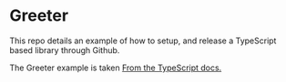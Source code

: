 # Greeter

This repo details an example of how to setup, and release a TypeScript based library through Github.

The Greeter example is taken [From the TypeScript docs.](https://www.typescriptlang.org/docs/handbook/classes.html)
